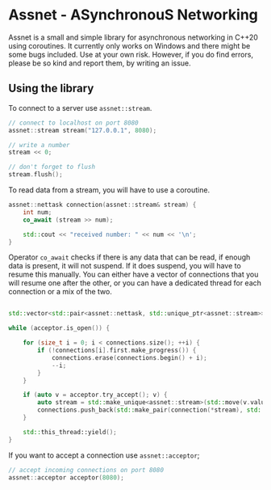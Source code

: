
# Assnet - ASynchronouS Networking

Assnet is a small and simple library for asynchronous networking in C++20 using coroutines.
It currently only works on Windows and there might be some bugs included. Use at your own risk.
However, if you do find errors, please be so kind and report them, by writing an issue.

## Using the library

To connect to a server use `assnet::stream`.

```c++
// connect to localhost on port 8080
assnet::stream stream("127.0.0.1", 8080);

// write a number
stream << 0;

// don't forget to flush
stream.flush();
```

To read data from a stream, you will have to use a coroutine.

```c++
assnet::nettask connection(assnet::stream& stream) {
    int num;
    co_await (stream >> num);

    std::cout << "received number: " << num << '\n';
}
```

Operator `co_await` checks if there is any data that can be read, if enough data is present, it will not suspend.
If it does suspend, you will have to resume this manually. You can either have a vector of connections that you will resume one after the other, or you can have a dedicated thread for each connection or a mix of the two.

```c++

std::vector<std::pair<assnet::nettask, std::unique_ptr<assnet::stream>>> connections;

while (acceptor.is_open()) {

    for (size_t i = 0; i < connections.size(); ++i) {
        if (!connections[i].first.make_progress()) {
            connections.erase(connections.begin() + i);
            --i;
        }
    }

    if (auto v = acceptor.try_accept(); v) {
        auto stream = std::make_unique<assnet::stream>(std::move(v.value()));
        connections.push_back(std::make_pair(connection(*stream), std::move(stream)));
    }

    std::this_thread::yield();
}

```

If you want to accept a connection use `assnet::acceptor`;

```c++
// accept incoming connections on port 8080
assnet::acceptor acceptor(8080);

```
